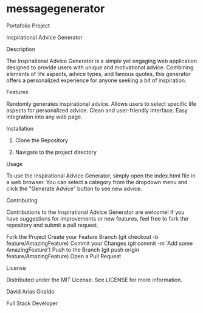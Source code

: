# messagegenerator
 Portafolio Project

Inspirational Advice Generator

Description

The Inspirational Advice Generator is a simple yet engaging web application designed to provide users with unique and motivational advice. Combining elements of life aspects, advice types, and famous quotes, this generator offers a personalized experience for anyone seeking a bit of inspiration.

Features

Randomly generates inspirational advice.
Allows users to select specific life aspects for personalized advice.
Clean and user-friendly interface.
Easy integration into any web page.

Installation

1. Clone the Repository

2. Navigate to the project directory

Usage

To use the Inspirational Advice Generator, simply open the index.html file in a web browser. You can select a category from the dropdown menu and click the "Generate Advice" button to see new advice.

Contributing

Contributions to the Inspirational Advice Generator are welcome! If you have suggestions for improvements or new features, feel free to fork the repository and submit a pull request.

Fork the Project
Create your Feature Branch (git checkout -b feature/AmazingFeature)
Commit your Changes (git commit -m 'Add some AmazingFeature')
Push to the Branch (git push origin feature/AmazingFeature)
Open a Pull Request

License

Distributed under the MIT License. See LICENSE for more information.

David Arias Giraldo

Full Stack Developer


